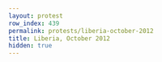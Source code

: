 ```yaml
---
layout: protest
row_index: 439
permalink: protests/liberia-october-2012
title: Liberia, October 2012
hidden: true
---
```

